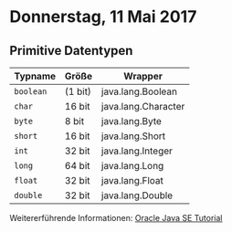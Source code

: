 # Donnerstag, 11 Mai 2017

## Primitive Datentypen
| Typname | Größe | Wrapper
|-|-|-
`boolean`|(1 bit)|java.lang.Boolean
`char`|16 bit|java.lang.Character
`byte`|8 bit|java.lang.Byte
`short`|16 bit|java.lang.Short
`int`|32 bit|java.lang.Integer
`long`|64 bit|java.lang.Long
`float`|32 bit|java.lang.Float
`double`|32 bit|java.lang.Double

Weitererführende Informationen: [Oracle Java SE Tutorial](https://docs.oracle.com/javase/tutorial/java/nutsandbolts/datatypes.html)
